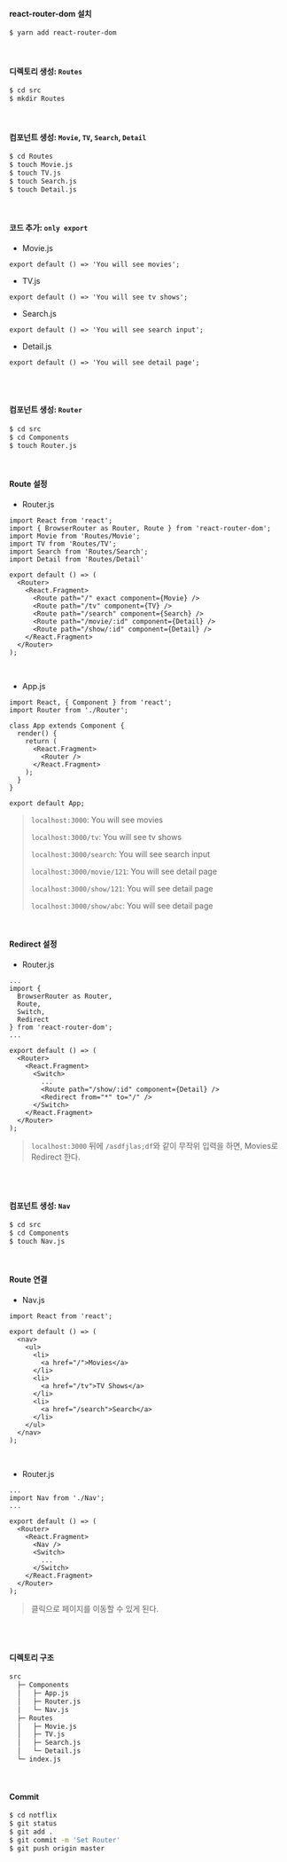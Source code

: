 #### react-router-dom 설치

```bash
$ yarn add react-router-dom
```

<br>

#### 디렉토리 생성: `Routes`

```bash
$ cd src
$ mkdir Routes
```

<br>

#### 컴포넌트 생성: `Movie`, `TV`, `Search`, `Detail`

```bash
$ cd Routes
$ touch Movie.js
$ touch TV.js
$ touch Search.js
$ touch Detail.js
```

<br>

#### 코드 추가: `only export`

- Movie.js

```react
export default () => 'You will see movies';
```

- TV.js

```react
export default () => 'You will see tv shows';
```

- Search.js

```react
export default () => 'You will see search input';
```

- Detail.js

```react
export default () => 'You will see detail page';
```

<br>

<br>

#### 컴포넌트 생성: `Router`

```bash
$ cd src
$ cd Components
$ touch Router.js
```

<br>

#### Route 설정

- Router.js

```react
import React from 'react';
import { BrowserRouter as Router, Route } from 'react-router-dom';
import Movie from 'Routes/Movie';
import TV from 'Routes/TV';
import Search from 'Routes/Search';
import Detail from 'Routes/Detail'

export default () => (
  <Router>
    <React.Fragment>
      <Route path="/" exact component={Movie} />
      <Route path="/tv" component={TV} />
      <Route path="/search" component={Search} />
      <Route path="/movie/:id" component={Detail} />
      <Route path="/show/:id" component={Detail} />
    </React.Fragment>
  </Router>
);
```

<br>

- App.js

```react
import React, { Component } from 'react';
import Router from './Router';

class App extends Component {
  render() {
    return (
      <React.Fragment>
        <Router />
      </React.Fragment>
    );
  }
}

export default App;
```

> `localhost:3000`: You will see movies
>
> `localhost:3000/tv`: You will see tv shows
>
> `localhost:3000/search`: You will see search input
>
> `localhost:3000/movie/121`: You will see detail page
>
> `localhost:3000/show/121`: You will see detail page
>
> `localhost:3000/show/abc`: You will see detail page

<br>

#### Redirect 설정

- Router.js

```react
...
import {
  BrowserRouter as Router,
  Route,
  Switch,
  Redirect
} from 'react-router-dom';
...

export default () => (
  <Router>
    <React.Fragment>
      <Switch>
        ...
        <Route path="/show/:id" component={Detail} />
        <Redirect from="*" to="/" />
      </Switch>
    </React.Fragment>
  </Router>
);
```

> `localhost:3000` 뒤에 `/asdfjlas;df`와 같이 무작위 입력을 하면, Movies로 Redirect 한다.

<br>

<br>

#### 컴포넌트 생성: `Nav`

```bash
$ cd src
$ cd Components
$ touch Nav.js
```

<br>

#### Route 연결

- Nav.js

```react
import React from 'react';

export default () => (
  <nav>
    <ul>
      <li>
        <a href="/">Movies</a>
      </li>
      <li>
        <a href="/tv">TV Shows</a>
      </li>
      <li>
        <a href="/search">Search</a>
      </li>
    </ul>
  </nav>
);
```

<br>

- Router.js

```react
...
import Nav from './Nav';
...

export default () => (
  <Router>
    <React.Fragment>
      <Nav />
      <Switch>
        ...
      </Switch>
    </React.Fragment>
  </Router>
);
```

> 클릭으로 페이지를 이동할 수 있게 된다.

<br>

<br>

#### 디렉토리 구조

```bash
src
  ├─ Components
  │   ├─ App.js
  │   ├─ Router.js
  │   └─ Nav.js
  ├─ Routes
  │   ├─ Movie.js
  │   ├─ TV.js
  │   ├─ Search.js
  │   └─ Detail.js
  └─ index.js
```

<br>

#### Commit

```bash
$ cd notflix
$ git status
$ git add .
$ git commit -m 'Set Router'
$ git push origin master
```

<br>

<br>